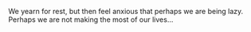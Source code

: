 We yearn for rest, but then feel anxious that perhaps we are being lazy. Perhaps we are not making the most of our lives...
